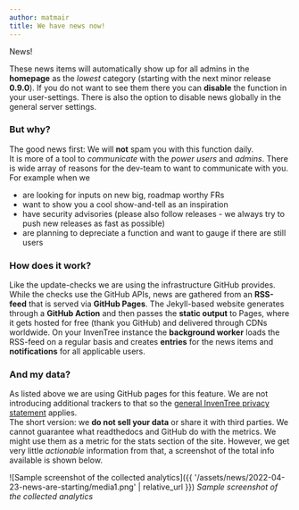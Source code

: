 ```yaml
---
author: matmair
title: We have news now!
---
```


News!

These news items will automatically show up for all admins in the **homepage** as the *lowest* category (starting with the next minor release **0.9.0**).
If you do not want to see them there you can **disable** the function in your user-settings. There is also the option to disable news globally in the general server settings.

### But why?
The good news first: We will **not** spam you with this function daily.  
It is more of a tool to *communicate* with the *power users* and *admins*. There is wide array of reasons for the dev-team to want to communicate with you.  
For example when we
- are looking for inputs on new big, roadmap worthy FRs
- want to show you a cool show-and-tell as an inspiration
- have security advisories (please also follow releases - we always try to push new releases as fast as possible)
- are planning to depreciate a function and want to gauge if there are still users

### How does it work?
Like the update-checks we are using the infrastructure GitHub provides.  
While the checks use the GitHub APIs, news are gathered from an **RSS-feed** that is served via **GitHub Pages**. The Jekyll-based website generates through a **GitHub Action** and then passes the **static output** to Pages, where it gets hosted for free (thank you GitHub) and delivered through CDNs worldwide.
On your InvenTree instance the **background worker** loads the RSS-feed on a regular basis and creates **entries** for the news items and **notifications** for all applicable users.

### And my data?
As listed above we are using GitHub pages for this feature. We are not introducing additional trackers to that so the [general InvenTree privacy statement](https://docs.inventree.org/en/latest/privacy/) applies.  
The short version: we **do not sell your data** or share it with third parties. We cannot guarantee what readthedocs and GitHub do with the metrics. We might use them as a metric for the stats section of the site. However, we get very little *actionable* information from that, a screenshot of the total info available is shown below.

![Sample screenshot of the collected analytics]({{ '/assets/news/2022-04-23-news-are-starting/media1.png' | relative_url }})
*Sample screenshot of the collected analytics*
